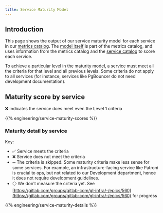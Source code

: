 ```yaml
---
title: Service Maturity Model
---
```


## Introduction

This page shows the output of our service maturity model for each
service in our [metrics catalog](https://gitlab.com/gitlab-com/runbooks/-/blob/master/metrics-catalog/README.md). The [model itself](https://gitlab.com/gitlab-com/runbooks/-/blob/master/service-maturity/maturity.jsonnet) is part of the
metrics catalog, and uses information from the metrics catalog and the
[service catalog](https://gitlab.com/gitlab-com/runbooks/-/blob/master/services/service-catalog.yml) to score each service.

To achieve a particular level in the maturity model, a service must meet
all the criteria for that level and all previous levels. Some criteria
do not apply to all services (for instance, services like PgBouncer do
not need development documentation).

## Maturity score by service

❌ indicates the service does meet even the Level 1 criteria

{{% engineering/service-maturity-scores %}}

### Maturity detail by service

Key:

* ✅ Service meets the criteria
* ❌ Service does not meet the criteria
* ➖ The criteria is skipped. Some maturity criteria make less sense for some services. For example, an infrastructure-facing service like Patroni is crucial to ops, but not related to our Development department, hence it does not require development guidelines.
* ⚪ We don't measure the criteria yet.  See [https://gitlab.com/groups/gitlab-com/gl-infra/-/epics/560](https://gitlab.com/groups/gitlab-com/gl-infra/-/epics/560) for progress

{{% engineering/service-maturity-details %}}
